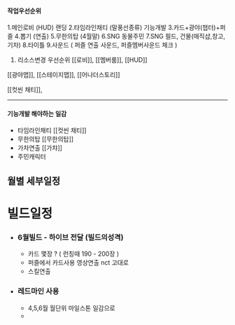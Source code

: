 

#### 작업우선순위 
1.메인로비 (HUD) 랜딩 
2.타임라인채티 (말풍선종류) 기능개발 
3.카드+광야(챕터)+퍼즐 
4.뽑기 (연출) 
5.무한의탑 (4월말) 
6.SNG 동물주민 
7.SNG 필드, 건물(매직샵,창고,기차) 
8.타이틀 
9.사운드 ( 퍼즐 연출 사운드, 퍼즐멤버사운드 체크 )
 
 
 
1. 리소스변경 우선순위
[[로비]], [[멤버룸]], [[HUD]]

[[광야맵]], [[스테이지맵]], [[어나더스토리]]

[[컷씬 채티]], 



--------------


#### 기능개발 해야하는 일감
- 타임라인채티 [[컷씬 채티]]
- 무한의탑 [[무한의탑]]
- 가차연출 [[가챠]]
- 주민캐릭터 





## 월별 세부일정




# 빌드일정 
- ### 6월빌드 - 하이브 전달 (빌드의성격)
	- 카드 몇장 ? (  런칭때 190 - 200장  )
	- 퍼즐에서 카드사용 영상연출 nct 고대로
	- 스킬연출 


- ### 레드마인 사용
	- 4,5,6월 월단위 마일스톤 일감으로 
	- 

